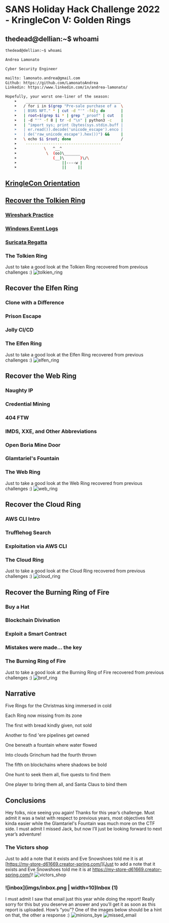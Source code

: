 # SANS Holiday Hack Challenge 2022 - KringleCon V: Golden Rings

## thedead@dellian:~$ whoami
```bash
thedead@dellian:~$ whoami

Andrea Lamonato

Cyber Security Engineer

mailto: lamonato.andrea@gmail.com
Github: https://github.com/LamonatoAndrea
Linkedin: https://www.linkedin.com/in/andrea-lamonato/

Hopefully, your worst one-liner of the season:
    ➤    __________________________________________
    ➤   / for i in $(grep "Pre-sale purchase of a  \
    ➤   | BSRS NFT." * | cut -d "'" -f4); do       |
    ➤   | root=$(grep $i * | grep "_proof" | cut   |
    ➤   | -d "'" -f 8 | tr -d "\n" | python3 -c    |
    ➤   | "import sys; print (bytes(sys.stdin.buff |
    ➤   | er.read()).decode('unicode_escape').enco |
    ➤   | de('raw_unicode_escape').hex())") &&     |
    ➤   \ echo $i $root; done                      /
    ➤    ------------------------------------------
    ➤            \   ^__^ 
    ➤             \  (oo)\_______
    ➤                (__)\       )\/\
    ➤                    ||----w |
    ➤                    ||     ||
```

## [KringleCon Orientation]()

## [Recover the Tolkien Ring]()

### [Wireshark Practice]()

### [Windows Event Logs]()

### [Suricata Regatta]()

### The Tolkien Ring
Just to take a good look at the Tolkien Ring recovered from previous challenges :)
![tolkien_ring](imgs/tolkien_ring.png)

## Recover the Elfen Ring

### Clone with a Difference

### Prison Escape

### Jolly CI/CD

### The Elfen Ring
Just to take a good look at the Elfen Ring recovered from previous challenges :)
![elfen_ring](imgs/elfen_ring.png)

## Recover the Web Ring

### Naughty IP

### Credential Mining

### 404 FTW

### IMDS, XXE, and Other Abbreviations

### Open Boria Mine Door

### Glamtariel's Fountain

### The Web Ring
Just to take a good look at the Web Ring recovered from previous challenges :)
![web_ring](imgs/web_ring.png)

## Recover the Cloud Ring

### AWS CLI Intro

### Trufflehog Search

### Exploitation via AWS CLI

### The Cloud Ring
Just to take a good look at the Cloud Ring recovered from previous challenges :)
![cloud_ring](imgs/cloud_ring.png)

## Recover the Burning Ring of Fire

### Buy a Hat

### Blockchain Divination

### Exploit a Smart Contract

### Mistakes were made... the key

### The Burning Ring of Fire
Just to take a good look at the Burning Ring of Fire recovered from previous challenges :)
![brof_ring](imgs/brof.png)

## Narrative
Five Rings for the Christmas king immersed in cold

Each Ring now missing from its zone

The first with bread kindly given, not sold

Another to find 'ere pipelines get owned

One beneath a fountain where water flowed

Into clouds Grinchum had the fourth thrown

The fifth on blockchains where shadows be bold

One hunt to seek them all, five quests to find them

One player to bring them all, and Santa Claus to bind them

## Conclusions
Hey folks, nice seeing you again! Thanks for this year’s challenge. Must admit it was a twist with respect
to previous years, most objectives felt kinda easier while the Glamtariel's Fountain was much more on the
CTF side. I must admit I missed Jack, but now I’ll just be looking forward to next year’s adventure!

### The Victors shop
Just to add a note that it exists and Eve Snowshoes told me it is at [https://my-store-d61669.creator-spring.com/](Just to add a note that it exists and Eve Snowshoes told me it is at
https://my-store-d61669.creator-spring.com/)!
![victors_shop](imgs/victors_shop.png)

### ![inbox](imgs/inbox.png | width=10)Inbox (1)
I must admit I saw that email just this year while doing the report! Really sorry for this but you deserve an
answer and you’ll get it as soon as this report is uploaded. How’s “you”? One of the images below should
be a hint on that, the other a response :)
![minions_bye](imgs/minions_bye.png)
![missed_email](imgs/missed_email.jpeg)